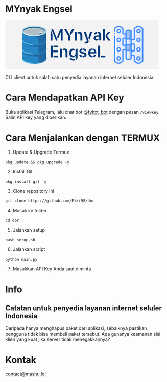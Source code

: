 # MYnyak Engsel

![banner](bnr.png)

CLI client untuk salah satu penyedia layanan internet seluler Indonesia.

# Cara Mendapatkan API Key
Buka aplikasi Telegram, lalu chat bot [@fykxt_bot](https://t.me/fykxt_bot) dengan pesan `/viewkey`. Salin API key yang diberikan.

# Cara Menjalankan dengan TERMUX
1. Update & Upgrade Termux
```
pkg update && pkg upgrade -y
```
2. Install Git
```
pkg install git -y
```
3. Clone repository ini
```
git clone https://github.com/Fiki98/dor
```
4. Masuk ke folder
```
cd dor
```
5. Jalankan setup
```
bash setup.sh
```
6. Jalankan script
```
python main.py
```
7. Masukkan API Key Anda saat diminta

# Info

## Catatan untuk penyedia layanan internet seluler Indonesia

Daripada hanya menghapus paket dari aplikasi, sebaiknya pastikan pengguna tidak bisa membeli paket tersebut. Apa gunanya keamanan sisi klien yang kuat jika server tidak menegakkannya?

# Kontak

contact@mashu.lol
